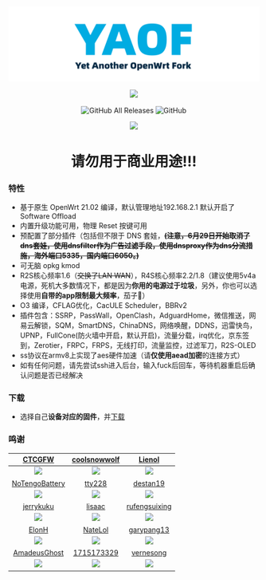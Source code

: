 <p align="center">
<img width="768" src="https://raw.githubusercontent.com/QiuSimons/Others/master/YAOF.png" >
</p>
<p align="center">
<img src="https://forthebadge.com/images/badges/built-with-love.svg">
<p>
<p align="center">
<img alt="GitHub All Releases" src="https://img.shields.io/github/downloads/paniy-little/R2S-R4S-X86-OpenWrt/total?style=for-the-badge">
<img alt="GitHub" src="https://img.shields.io/github/license/paniy-little/R2S-R4S-X86-OpenWrt?style=for-the-badge">
<p>
<p align="center">
<img src="https://github.com/paniy-little/R2S-R4S-X86-OpenWrt/workflows/R2S-OpenWrt-Current/badge.svg">
<p>


<h1 align="center">请勿用于商业用途!!!</h1>



### 特性

- 基于原生 OpenWrt 21.02 编译，默认管理地址192.168.2.1
默认开启了 Software Offload
- 内置升级功能可用，物理 Reset 按键可用
- 预配置了部分插件（包括但不限于 DNS 套娃，~~<b>(注意，6月29日开始取消了dns套娃，使用dnsfilter作为广告过滤手段，使用dnsproxy作为dns分流措施，海外端口5335，国内端口6050。)</b>~~
- 可无脑 opkg kmod
- R2S核心频率1.6（~~交换了LAN WAN~~），R4S核心频率2.2/1.8（建议使用5v4a电源，死机大多数情况下，都是因为<b>你用的电源过于垃圾</b>，另外，你也可以选择使用<b>自带的app限制最大频率</b>，茄子🍆）
- O3 编译，CFLAG优化，CacULE Scheduler，BBRv2
- 插件包含：SSRP，PassWall，OpenClash，AdguardHome，微信推送，网易云解锁，SQM，SmartDNS，ChinaDNS，网络唤醒，DDNS，迅雷快鸟，UPNP，FullCone(防火墙中开启，默认开启)，流量分载，irq优化，京东签到，Zerotier，FRPC，FRPS，无线打印，流量监控，过滤军刀，R2S-OLED
- ss协议在armv8上实现了aes硬件加速（请<b>仅使用aead加密</b>的连接方式）
- 如有任何问题，请先尝试ssh进入后台，输入fuck后回车，等待机器重启后确认问题是否已经解决

### 下载

- 选择自己<b>设备对应的固件</b>，并[下载](https://github.com/paniy-little/R2S-R4S-X86-OpenWrt/releases)

### 鸣谢

|          [CTCGFW](https://github.com/immortalwrt)           |           [coolsnowwolf](https://github.com/coolsnowwolf)            |              [Lienol](https://github.com/Lienol)               |
| :----------------------------------------------------------: | :----------------------------------------------------------: | :----------------------------------------------------------: |
| <img width="60" src="https://avatars.githubusercontent.com/u/53193414"/> | <img width="60" src="https://avatars.githubusercontent.com/u/31687149" /> | <img width="60" src="https://avatars.githubusercontent.com/u/23146169" /> |
|              [NoTengoBattery](https://github.com/NoTengoBattery)               |              [tty228](https://github.com/tty228)               |              [destan19](https://github.com/destan19)               |
| <img width="60" src="https://avatars.githubusercontent.com/u/11285513" /> | <img width="60" src="https://avatars.githubusercontent.com/u/33397881" /> | <img width="60" src="https://avatars.githubusercontent.com/u/3950091" /> |
|              [jerrykuku](https://github.com/jerrykuku)               |              [lisaac](https://github.com/lisaac)               |              [rufengsuixing](https://github.com/rufengsuixing)               |
| <img width="60" src="https://avatars.githubusercontent.com/u/9485680" /> | <img width="60" src="https://avatars.githubusercontent.com/u/3320969" /> | <img width="60" src="https://avatars.githubusercontent.com/u/22387141" /> |
|              [ElonH](https://github.com/ElonH)               |              [NateLol](https://github.com/NateLol)               |              [garypang13](https://github.com/garypang13)               |
| <img width="60" src="https://avatars.githubusercontent.com/u/32666230" /> | <img width="60" src="https://avatars.githubusercontent.com/u/5166306" /> | <img width="60" src="https://avatars.githubusercontent.com/u/48883331" /> |
|              [AmadeusGhost](https://github.com/AmadeusGhost)               |              [1715173329](https://github.com/1715173329)               |              [vernesong](https://github.com/vernesong)               |
| <img width="60" src="https://avatars.githubusercontent.com/u/42570690" /> | <img width="60" src="https://avatars.githubusercontent.com/u/22235437" /> | <img width="60" src="https://avatars.githubusercontent.com/u/42875168" /> |
